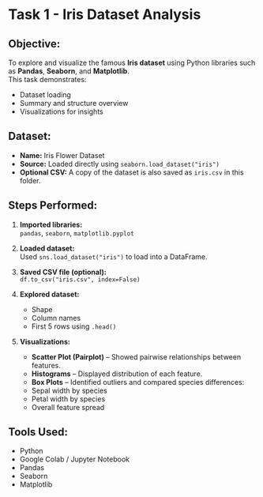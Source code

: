 # Task 1 - Iris Dataset Analysis

## Objective:
To explore and visualize the famous **Iris dataset** using Python libraries such as **Pandas**, **Seaborn**, and **Matplotlib**.  
This task demonstrates:
- Dataset loading
- Summary and structure overview
- Visualizations for insights


## Dataset:
- **Name:** Iris Flower Dataset  
- **Source:** Loaded directly using `seaborn.load_dataset("iris")`  
- **Optional CSV:** A copy of the dataset is also saved as `iris.csv` in this folder.


## Steps Performed:

1. **Imported libraries:**  
   `pandas`, `seaborn`, `matplotlib.pyplot`

2. **Loaded dataset:**  
   Used `sns.load_dataset("iris")` to load into a DataFrame.

3. **Saved CSV file (optional):**  
   `df.to_csv("iris.csv", index=False)`

4. **Explored dataset:**  
   - Shape
   - Column names
   - First 5 rows using `.head()`

5. **Visualizations:**
   -  **Scatter Plot (Pairplot)** – Showed pairwise relationships between features.
   -  **Histograms** – Displayed distribution of each feature.
   -  **Box Plots** – Identified outliers and compared species differences:
     - Sepal width by species
     - Petal width by species
     - Overall feature spread

## Tools Used:
- Python
- Google Colab / Jupyter Notebook
- Pandas
- Seaborn
- Matplotlib

